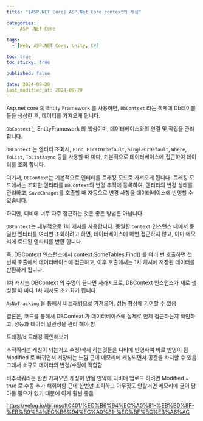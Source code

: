 ```yaml
---
title: "[ASP.NET Core] ASP.Net Core context의 캐싱"

categories:
  -  ASP .NET Core
  
tags:
  - [Web, ASP.NET Core, Unity, C#]

toc: true
toc_sticky: true

published: false

date: 2024-09-29
last_modified_at: 2024-09-29
---
```


Asp.net core 의 Entity Framework 를 사용하면, `DbContext` 라는 객체에 Db테이블들을 생성한 후, 데이터를 가져오게 됩니다.

`DbContext`는 EntityFramework 의 핵심이며, 데이터베이스와의 연결 및 작업을 관리 합니다.

`DBContext` 는 엔티티 조회시, `Find`, `FirstOrDefault`, `SingleOrDefault`, `Where`, `ToList`, `ToListAsync` 등을 사용할 때 마다, 기본적으로 데이터베이스에 접근하여 데이터를 조회 합니다.

여기서, `DBContext`는 기본적으로 엔티티를 트래킹 모드로 가져오게 됩니다. 트래킹 모드에서는 조회한 엔티티를 `DBContext`의 변경 추적에 등록하여, 엔티티의 변경 상태를 관리하고, `SaveChnages`를 호출할 때 자동으로 변경 사항을 데이터베이스에 반영할 수 있습니다.

하지만, 디비에 너무 자주 접근하는 것은 좋은 방법은 아닙니다.

`DBContext`는 내부적으로 1차 캐시를 사용합니다. 동일한 `Context` 인스턴스 내에서 동일한 엔티티를 여러번 조회하려고 하면, 데이터베이스에 매번 접근하지 않고, 이미 메모리에 로드된 엔티티를 반환 합니다.

즉, DBContext 인스턴스에서 context.SomeTables.Find() 를 여러 번 호출하면 첫 번째 호출에서 데이터베이스에 접근하고, 이후 호출에서는 1차 캐시에 저장된 데이터를 반환하게 됩니다.

1차 캐시는 DBContext 의 수명이 끝나면 사라지므로, DBContext 인스턴스가 새로 생성될 때 마다 1차 캐시도 초기화가 됩니다.

`AsNoTracking` 을 통해서 비트래킹으로 가져오며, 성능 향상에 기여할 수 있음

결론은, 코드를 통해서 DBContext 가 데이터베이스에 실제로 언제 접근하는지 확인하고, 성능과 데이터 일관성을 관리 해야 함

트래킹/비트래킹 확인해보기


추적쿼리는 캐싱이 되는거고 수정/삭제 하는것들을 디비에 반영하여 바로 반영이 됨
Modified 로 바뀌면서 저장되는 느낌
근데 메모리에 캐싱되면서 공간을 차지할 수 있음
그래서 소규모 데이터의 변경/수정에 적합함

비추적쿼리는 한번 가져오면 캐싱이 안됨
만약에 디비에 업로드 하려면 Modified = true 로 수동 추가 해줘야함
근데 한번만 조회하고 아무짓도 안할거면 메모리에 굳이 담아둘 필요가 없기 때문에 이게 훨씬 좋음





https://velog.io/@limsoft0401/%EC%B6%94%EC%A0%81-%EB%B0%8F-%EB%B9%84%EC%B6%94%EC%A0%81-%EC%BF%BC%EB%A6%AC